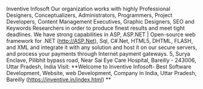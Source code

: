 Inventive Infosoft
Our organization works with highly Professional Designers, Conceptualizers, Administrators, Programmers, Project Developers, Content Management Executives, Graphic Designers, SEO and Keywords Researchers in order to produce finest results and meet tight deadlines. We have strong capabilities in ASP, ASP.NET | Open-source web framework for .NET (http://ASP.Net), Sql, C#.Net, HTML5, DHTML, FLASH, and XML and integrate it with any solution and host it on our secure servers, and process your payments through Internet payment gateways.
5, Surya Enclave, Pilibhit bypass road, Near Sai Eye Care Hospital, Bareilly - 243006, Uttar Pradesh, India
Visit: **Welcome to Inventive Infosoft- Best Software Development, Website, web Development, Company in India, Uttar Pradesh, Bareilly (https://inventive.in/index.html)
**
